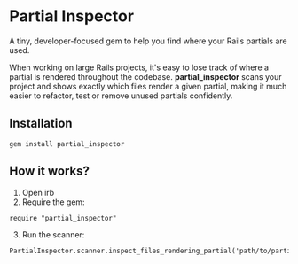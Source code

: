 # Partial Inspector
A tiny, developer-focused gem to help you find where your Rails partials are used.

When working on large Rails projects, it's easy to lose track of where a partial is rendered throughout the codebase. **partial_inspector** scans your project and shows exactly which files render a given partial, making it much easier to refactor, test or remove unused partials confidently.

## Installation

```
gem install partial_inspector
```


## How it works?
1. Open irb
2. Require the gem:
   
 ```
require "partial_inspector"
  ```
3. Run the scanner:
   
```
PartialInspector.scanner.inspect_files_rendering_partial('path/to/partial')
```
